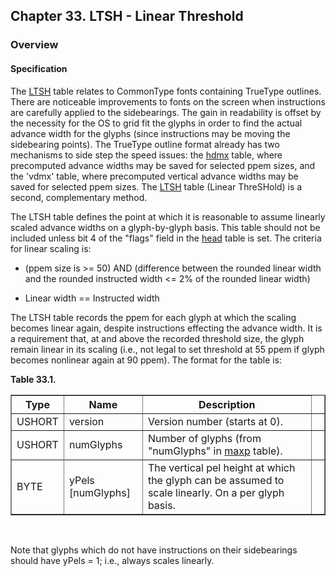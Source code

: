 <div xmlns="http://www.w3.org/1999/xhtml" class="chapter"><div class="titlepage"><div><div><h2 class="title"><a name="chapter.LTSH"></a>Chapter 33. LTSH - Linear Threshold</h2></div></div></div><div role="fragment" class="section"><div class="titlepage"><div><div><h3 class="title"><a name="idm19363"></a>Overview</h3></div></div></div><div role="specification" class="section"><div class="titlepage"><div><div><h4 class="title"><a name="section.34.1.1"></a>Specification</h4></div></div></div><p>The <a class="link" href="chapter.LTSH.html" title="Chapter 33. LTSH - Linear Threshold">LTSH</a> table relates to CommonType
        fonts containing TrueType outlines. There are noticeable
        improvements to fonts on the screen when instructions are
        carefully applied to the sidebearings. The gain in readability
        is offset by the necessity for the OS to grid fit the glyphs
        in order to find the actual advance width for the glyphs
        (since instructions may be moving the sidebearing points). The
        TrueType outline format already has two mechanisms to side
        step the speed issues: the <a class="link" href="chapter.hdmx.html" title="Chapter 31. hdmx - Horizontal Device Metrics">hdmx</a> table,
        where precomputed advance widths may be saved for selected
        ppem sizes, and the 'vdmx' table, where precomputed vertical
        advance widths may be saved for selected ppem sizes. The
        <a class="link" href="chapter.LTSH.html" title="Chapter 33. LTSH - Linear Threshold">LTSH</a> table (Linear ThreSHold) is a second,
        complementary method.</p><p>The LTSH table defines the point at which it is
        reasonable to assume linearly scaled advance widths on a
        glyph-by-glyph basis. This table should not be included unless
        bit 4 of the "flags" field in the <a class="link" href="chapter.head.html" title="Chapter 5. head - Font Header">head</a>
        table is set. The criteria for linear scaling is:</p><div class="itemizedlist"><ul class="itemizedlist" style="list-style-type: disc; "><li class="listitem"><p>(ppem size is &gt;= 50) AND (difference between the
              rounded linear width and the rounded instructed width
              &lt;= 2% of the rounded linear width)</p></li><li class="listitem"><p>Linear width == Instructed width</p></li></ul></div><p>The LTSH table records the ppem for each glyph at which
          the scaling becomes linear again, despite instructions
          effecting the advance width. It is a requirement that, at
          and above the recorded threshold size, the glyph remain
          linear in its scaling (i.e., not legal to set threshold at
          55 ppem if glyph becomes nonlinear again at 90 ppem). The
          format for the table is:</p><div class="table"><a name="idm19379"></a><p class="title"><strong>Table 33.1. </strong></p><div class="table-contents"><table class="table" border="1"><colgroup><col/><col/><col/><col/></colgroup><thead><tr><th>Type</th><th>Name</th><th>Description</th><td class="auto-generated"> </td></tr></thead><tbody><tr><td>USHORT</td><td>version</td><td>Version number (starts at 0).</td><td class="auto-generated"> </td></tr><tr><td>USHORT</td><td>numGlyphs</td><td>Number of glyphs (from "numGlyphs" in <a class="link" href="chapter.maxp.html" title="Chapter 8. maxp - Maximum Profile">maxp</a>
              table).</td><td class="auto-generated"> </td></tr><tr><td>BYTE</td><td>yPels [numGlyphs]</td><td>The vertical pel height at which the glyph
              can be assumed to scale linearly. On a per glyph
              basis.</td><td class="auto-generated"> </td></tr></tbody></table></div></div><br class="table-break"/><p>Note that glyphs which do not have instructions on their
          sidebearings should have yPels = 1; i.e., always scales
          linearly.</p></div></div></div>